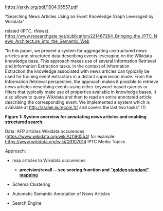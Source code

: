 https://arxiv.org/pdf/1904.05557.pdf

"Searching News Articles Using an Event Knowledge Graph Leveraged by Wikidata"

  related (IPTC, rNews): https://www.researchgate.net/publication/221467264_Bringing_the_IPTC_News_Architecture_into_the_Semantic_Web


"In this paper, we present a system for aggregating unstructured news articles and structured data describing events leveraging on the Wikidata knowledge base. This approach makes use of several Information Retrieval and Information Extraction tasks. In the context of Information Extraction,the knowledge associated with news articles can typically be used for training event extractors in a distant supervision mode. From the Information Retrieval perspective, the approach makes it possible to retrieve news articles describing events using either keyword-based queries or filters that typically make use of properties available in knowledge bases. It also allows to query Wikidata and then to read an entire annotated article describing the corresponding event. We implemented a system which is available at http://asrael.eurecom.fr/ and covers the last two tasks" (1)

**Figure 1: System overview for annotating news articles and enabling structured search.**


Data: AFP articles
      Wikidata occurences (https://www.wikidata.org/wiki/Q1190554)
        for example: https://www.wikidata.org/wiki/Q3107014
      IPTC Media Topics

Approach:
  - map articles to Wikidata occurences
      - **precision/recall -- see scoring function and ["golden standard" mapping](https://github.com/crudnik/asrael)**

  - Schema Clustering
  - Automatic Semantic Annotation of News Articles
  - Search Engine
  
